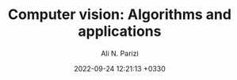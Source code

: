 ---
layout: post
title: "Computer vision: Algorithms and applications"
author: "Ali N. Parizi"
img: "/assets/images/posts/books/computer-vision-algorithms-and-applications/title.png"
date:   2022-09-24 12:21:13 +0330
categories: book programming engineering management ethical
brief: "Deep work is the ability to focus without distraction on a cognitively demanding task. coined by the author on his popular blog Study Hacks, deep work will make you better at what you do, let you achieve more in less time and provide the sense of true fulfilment that comes from the mastery of a skill. In short, deep work is like a superpower in our increasingly competitive economy."
---